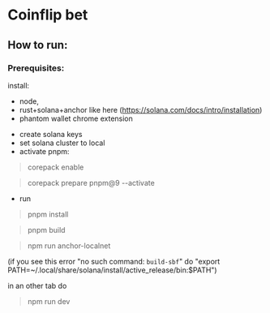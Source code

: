 # Coinflip bet

## How to run:

### Prerequisites:

install:

* node,
* rust+solana+anchor like here (https://solana.com/docs/intro/installation)
* phantom wallet chrome extension

- create solana keys
- set solana cluster to local
- activate pnpm:
> corepack enable

> corepack prepare pnpm@9 --activate

- run
> pnpm install

> pnpm build

> npm run anchor-localnet

(if you see this error "no such command: `build-sbf`" do "export PATH=~/.local/share/solana/install/active_release/bin:$PATH")

in an other tab do

> npm run dev
